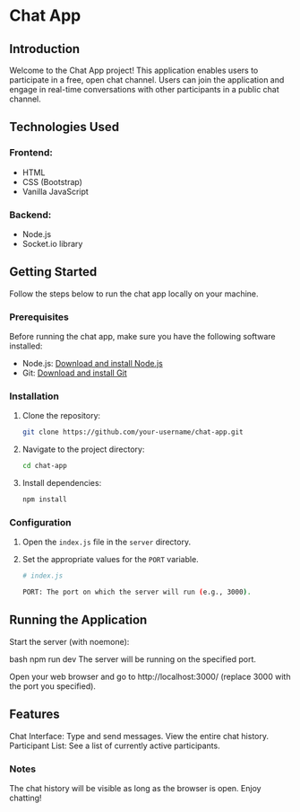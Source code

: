# Chat App

## Introduction

Welcome to the Chat App project! This application enables users to participate in a free, open chat channel. Users can join the application and engage in real-time conversations with other participants in a public chat channel.

## Technologies Used

### Frontend:

- HTML
- CSS (Bootstrap)
- Vanilla JavaScript

### Backend:

- Node.js
- Socket.io library

## Getting Started

Follow the steps below to run the chat app locally on your machine.

### Prerequisites

Before running the chat app, make sure you have the following software installed:

- Node.js: [Download and install Node.js](https://nodejs.org/)
- Git: [Download and install Git](https://git-scm.com/)

### Installation

1. Clone the repository:

    ```bash
    git clone https://github.com/your-username/chat-app.git
    ```

2. Navigate to the project directory:

    ```bash
    cd chat-app
    ```

3. Install dependencies:

    ```bash
    npm install
    ```

### Configuration

1. Open the `index.js` file in the `server` directory.

2. Set the appropriate values for the `PORT` variable.

   ```bash
   # index.js
   
   PORT: The port on which the server will run (e.g., 3000).

## Running the Application
Start the server (with noemone):

bash
npm run dev
The server will be running on the specified port.

Open your web browser and go to http://localhost:3000/ (replace 3000 with the port you specified).

## Features
Chat Interface:
Type and send messages.
View the entire chat history.
Participant List:
  See a list of currently active participants.
  
### Notes
The chat history will be visible as long as the browser is open.
Enjoy chatting!

